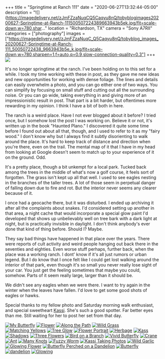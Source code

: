 +++
title = "Springtime at Ranch 111"
date = "2020-06-27T13:32:44-05:00"
description = "![](https://imagedelivery.net/zJmFZzaNuqCQ5Caqyu8nQ/tobyblogimages20200627-Springtime-at-Ranch-111500507224389663943b5ek.jpg/fit=scale-down,w=780,shar..."
location = "Richardson, TX"
camera = "Sony A7RII"
categories = ["photography"]
images = ["https://imagedelivery.net/zJmFZzaNuqC_Q5Caqyu8nQ/tobyblog_images_20200627-Springtime-at-Ranch-111_50050722438_9663943b5e_k.jpg/fit=scale-down,w=780,sharpen=1,f=auto,q=0.9,slow-connection-quality=0.3"]
+++
![](https://imagedelivery.net/zJmFZzaNuqC_Q5Caqyu8nQ/tobyblog_images_20200627-Springtime-at-Ranch-111_50050722438_9663943b5e_k.jpg/fit=scale-down,w=780,sharpen=1,f=auto,q=0.9,slow-connection-quality=0.3) 
<!--more-->
It's no longer springtime at the ranch. I've been holding on to this set for a while. I took my time working with these in post, as they gave me new ideas and new opportunities for working with dense foliage. The lines and details can easily overwhelm a photo, and you can go either one of two ways. You can simplify by focusing on small stuff and cutting out all the surrounding noise. Or you can go wide, taking everything in and giving more of an impressionistic result in post. That part is a bit harder, but oftentimes more rewarding in my opinion. I think I have a bit of both in here. 

The ranch is a weird place. Have I not ever blogged about it before? I tried once, but I somehow lost the post I was working on. Believe it or not, it's written up in the book "Haunted Plano." I discovered it quite some time before I found out about all that, though, and I used to refer to it as my "fairy wood." I don't know why but I always find it subtly disorienting to walk around the place. It's hard to keep track of distance and direction when you're there, even on the trail. The mental map of it that I have in my head from looking at Google doesn't seem to match up  to your experience of it on the ground. Odd. 

It's a pretty place, though a bit unkempt for a local park. Tucked back among the trees in the middle of what's now a golf course, it feels sort of forgotten. The grass isn't kept up all that well. I used to see eagles nesting in the branches of the taller trees. A lot of those seem in perpetual danger of falling down due to fire and rot. But the interior never seems any clearer because of it. 

I once had a geocache there, but it was disturbed. I ended up archiving it after all the complaints about snakes. I'd considered setting up another in that area, a night cache that would incorporate a special glow paint I'd developed that shows up unbelievably well on tree bark with a dark light at night, but is practically invisible in daylight. I don't think anybody's ever done that kind of thing before. Should I? Maybe.

They say bad things have happened in that place over the years. There were reports of cult activity and weird people hanging out back there in the seventies and eighties. Even worse stuff perhaps, further back, when the place was a working ranch. I dont' know if it's all just rumors or urban legend. But I do know that I once felt like I could get lost walking around the interior of that park, even though it's so small you never really lose sight of your car. You just get the feeling sometimes that maybe you could, somehow. Parts of it seem really large, larger than it should be. 

We didn't see any eagles when we were there. I want to try again in the winter when the leaves have fallen. I'd love to get some good shots of eagles or hawks.

Special thanks to my fellow photo and Saturday morning walk enthusiast, and special sweetheart [Kassi](http://kassiblogtoo.blogspot.com/). She's such a good spotter. Far better eyes than me. Still waiting for her to post her set from that day.

<div id="mygallery">
		<a class="swipebox" href="https://imagedelivery.net/zJmFZzaNuqC_Q5Caqyu8nQ/tobyblog_images_20200627-Springtime-at-Ranch-111_50050726998_b82ea5f5fd_k.jpg/fit=scale-down,w=1024,sharpen=1,f=auto,q=0.9,slow-connection-quality=0.3">
			    <img alt="My Butterfly" src="https://imagedelivery.net/zJmFZzaNuqC_Q5Caqyu8nQ/tobyblog_images_20200627-Springtime-at-Ranch-111_50050726998_b82ea5f5fd_k.jpg/fit=scale-down,w=365,sharpen=1,f=auto,q=0.9,slow-connection-quality=0.3"></a>
		<a class="swipebox" href="https://imagedelivery.net/zJmFZzaNuqC_Q5Caqyu8nQ/tobyblog_images_20200627-Springtime-at-Ranch-111_50051545802_f8570a8842_k.jpg/fit=scale-down,w=1024,sharpen=1,f=auto,q=0.9,slow-connection-quality=0.3">
			    <img alt="Flower" src="https://imagedelivery.net/zJmFZzaNuqC_Q5Caqyu8nQ/tobyblog_images_20200627-Springtime-at-Ranch-111_50051545802_f8570a8842_k.jpg/fit=scale-down,w=365,sharpen=1,f=auto,q=0.9,slow-connection-quality=0.3"></a>
		<a class="swipebox" href="https://imagedelivery.net/zJmFZzaNuqC_Q5Caqyu8nQ/tobyblog_images_20200627-Springtime-at-Ranch-111_50051545417_60af5ff9f1_k.jpg/fit=scale-down,w=1024,sharpen=1,f=auto,q=0.9,slow-connection-quality=0.3">
			    <img alt="Along the Path" src="https://imagedelivery.net/zJmFZzaNuqC_Q5Caqyu8nQ/tobyblog_images_20200627-Springtime-at-Ranch-111_50051545417_60af5ff9f1_k.jpg/fit=scale-down,w=365,sharpen=1,f=auto,q=0.9,slow-connection-quality=0.3"></a>
		<a class="swipebox" href="https://imagedelivery.net/zJmFZzaNuqC_Q5Caqyu8nQ/tobyblog_images_20200627-Springtime-at-Ranch-111_50051296746_bfc3b1e9c8_k.jpg/fit=scale-down,w=1024,sharpen=1,f=auto,q=0.9,slow-connection-quality=0.3">
			    <img alt="Wild Grass" src="https://imagedelivery.net/zJmFZzaNuqC_Q5Caqyu8nQ/tobyblog_images_20200627-Springtime-at-Ranch-111_50051296746_bfc3b1e9c8_k.jpg/fit=scale-down,w=365,sharpen=1,f=auto,q=0.9,slow-connection-quality=0.3"></a>
		<a class="swipebox" href="https://imagedelivery.net/zJmFZzaNuqC_Q5Caqyu8nQ/tobyblog_images_20200627-Springtime-at-Ranch-111_50051299071_b58412e655_k.jpg/fit=scale-down,w=1024,sharpen=1,f=auto,q=0.9,slow-connection-quality=0.3">
			    <img alt="Matching Yellows" src="https://imagedelivery.net/zJmFZzaNuqC_Q5Caqyu8nQ/tobyblog_images_20200627-Springtime-at-Ranch-111_50051299071_b58412e655_k.jpg/fit=scale-down,w=365,sharpen=1,f=auto,q=0.9,slow-connection-quality=0.3"></a>
		<a class="swipebox" href="https://imagedelivery.net/zJmFZzaNuqC_Q5Caqyu8nQ/tobyblog_images_20200627-Springtime-at-Ranch-111_50051308156_67180f279c_k.jpg/fit=scale-down,w=1024,sharpen=1,f=auto,q=0.9,slow-connection-quality=0.3">
			    <img alt="Tree Glow" src="https://imagedelivery.net/zJmFZzaNuqC_Q5Caqyu8nQ/tobyblog_images_20200627-Springtime-at-Ranch-111_50051308156_67180f279c_k.jpg/fit=scale-down,w=365,sharpen=1,f=auto,q=0.9,slow-connection-quality=0.3"></a>
		<a class="swipebox" href="https://imagedelivery.net/zJmFZzaNuqC_Q5Caqyu8nQ/tobyblog_images_20200627-Springtime-at-Ranch-111_50050721483_d05bbd8196_k.jpg/fit=scale-down,w=1024,sharpen=1,f=auto,q=0.9,slow-connection-quality=0.3">
			    <img alt="Flower Portrait" src="https://imagedelivery.net/zJmFZzaNuqC_Q5Caqyu8nQ/tobyblog_images_20200627-Springtime-at-Ranch-111_50050721483_d05bbd8196_k.jpg/fit=scale-down,w=365,sharpen=1,f=auto,q=0.9,slow-connection-quality=0.3"></a>
		<a class="swipebox" href="https://imagedelivery.net/zJmFZzaNuqC_Q5Caqyu8nQ/tobyblog_images_20200627-Springtime-at-Ranch-111_50051294171_0361ff5dad_k.jpg/fit=scale-down,w=1024,sharpen=1,f=auto,q=0.9,slow-connection-quality=0.3">
			    <img alt="Herbage" src="https://imagedelivery.net/zJmFZzaNuqC_Q5Caqyu8nQ/tobyblog_images_20200627-Springtime-at-Ranch-111_50051294171_0361ff5dad_k.jpg/fit=scale-down,w=365,sharpen=1,f=auto,q=0.9,slow-connection-quality=0.3"></a>
		<a class="swipebox" href="https://imagedelivery.net/zJmFZzaNuqC_Q5Caqyu8nQ/tobyblog_images_20200627-Springtime-at-Ranch-111_50051297881_bca7024864_k.jpg/fit=scale-down,w=1024,sharpen=1,f=auto,q=0.9,slow-connection-quality=0.3">
			    <img alt="Kass" src="https://imagedelivery.net/zJmFZzaNuqC_Q5Caqyu8nQ/tobyblog_images_20200627-Springtime-at-Ranch-111_50051297881_bca7024864_k.jpg/fit=scale-down,w=365,sharpen=1,f=auto,q=0.9,slow-connection-quality=0.3"></a>
		<a class="swipebox" href="https://imagedelivery.net/zJmFZzaNuqC_Q5Caqyu8nQ/tobyblog_images_20200627-Springtime-at-Ranch-111_50051544007_a0732108ad_k.jpg/fit=scale-down,w=1024,sharpen=1,f=auto,q=0.9,slow-connection-quality=0.3">
			    <img alt="Shadows" src="https://imagedelivery.net/zJmFZzaNuqC_Q5Caqyu8nQ/tobyblog_images_20200627-Springtime-at-Ranch-111_50051544007_a0732108ad_k.jpg/fit=scale-down,w=365,sharpen=1,f=auto,q=0.9,slow-connection-quality=0.3"></a>
		<a class="swipebox" href="https://imagedelivery.net/zJmFZzaNuqC_Q5Caqyu8nQ/tobyblog_images_20200627-Springtime-at-Ranch-111_50051546192_b19388be5d_k.jpg/fit=scale-down,w=1024,sharpen=1,f=auto,q=0.9,slow-connection-quality=0.3">
			    <img alt="Three Flowers" src="https://imagedelivery.net/zJmFZzaNuqC_Q5Caqyu8nQ/tobyblog_images_20200627-Springtime-at-Ranch-111_50051546192_b19388be5d_k.jpg/fit=scale-down,w=365,sharpen=1,f=auto,q=0.9,slow-connection-quality=0.3"></a>
		<a class="swipebox" href="https://imagedelivery.net/zJmFZzaNuqC_Q5Caqyu8nQ/tobyblog_images_20200627-Springtime-at-Ranch-111_50050749108_412f1da357_k.jpg/fit=scale-down,w=1024,sharpen=1,f=auto,q=0.9,slow-connection-quality=0.3">
			    <img alt="Bird on a Branch" src="https://imagedelivery.net/zJmFZzaNuqC_Q5Caqyu8nQ/tobyblog_images_20200627-Springtime-at-Ranch-111_50050749108_412f1da357_k.jpg/fit=scale-down,w=365,sharpen=1,f=auto,q=0.9,slow-connection-quality=0.3"></a>
		<a class="swipebox" href="https://imagedelivery.net/zJmFZzaNuqC_Q5Caqyu8nQ/tobyblog_images_20200627-Springtime-at-Ranch-111_50050727763_9cd53f6dab_k.jpg/fit=scale-down,w=1024,sharpen=1,f=auto,q=0.9,slow-connection-quality=0.3">
			    <img alt="Vivid Butterfly" src="https://imagedelivery.net/zJmFZzaNuqC_Q5Caqyu8nQ/tobyblog_images_20200627-Springtime-at-Ranch-111_50050727763_9cd53f6dab_k.jpg/fit=scale-down,w=365,sharpen=1,f=auto,q=0.9,slow-connection-quality=0.3"></a>
		<a class="swipebox" href="https://imagedelivery.net/zJmFZzaNuqC_Q5Caqyu8nQ/tobyblog_images_20200627-Springtime-at-Ranch-111_50050726908_5d966ae784_k.jpg/fit=scale-down,w=1024,sharpen=1,f=auto,q=0.9,slow-connection-quality=0.3">
			    <img alt="Crane" src="https://imagedelivery.net/zJmFZzaNuqC_Q5Caqyu8nQ/tobyblog_images_20200627-Springtime-at-Ranch-111_50050726908_5d966ae784_k.jpg/fit=scale-down,w=365,sharpen=1,f=auto,q=0.9,slow-connection-quality=0.3"></a>
		<a class="swipebox" href="https://imagedelivery.net/zJmFZzaNuqC_Q5Caqyu8nQ/tobyblog_images_20200627-Springtime-at-Ranch-111_50050727323_8b0a075a0a_k.jpg/fit=scale-down,w=1024,sharpen=1,f=auto,q=0.9,slow-connection-quality=0.3">
			    <img alt="Ant" src="https://imagedelivery.net/zJmFZzaNuqC_Q5Caqyu8nQ/tobyblog_images_20200627-Springtime-at-Ranch-111_50050727323_8b0a075a0a_k.jpg/fit=scale-down,w=365,sharpen=1,f=auto,q=0.9,slow-connection-quality=0.3"></a>
		<a class="swipebox" href="https://imagedelivery.net/zJmFZzaNuqC_Q5Caqyu8nQ/tobyblog_images_20200627-Springtime-at-Ranch-111_50050722438_9663943b5e_k.jpg/fit=scale-down,w=1024,sharpen=1,f=auto,q=0.9,slow-connection-quality=0.3">
			    <img alt="Many Knots" src="https://imagedelivery.net/zJmFZzaNuqC_Q5Caqyu8nQ/tobyblog_images_20200627-Springtime-at-Ranch-111_50050722438_9663943b5e_k.jpg/fit=scale-down,w=365,sharpen=1,f=auto,q=0.9,slow-connection-quality=0.3"></a>
		<a class="swipebox" href="https://imagedelivery.net/zJmFZzaNuqC_Q5Caqyu8nQ/tobyblog_images_20200627-Springtime-at-Ranch-111_50051299336_97ae773494_k.jpg/fit=scale-down,w=1024,sharpen=1,f=auto,q=0.9,slow-connection-quality=0.3">
			    <img alt="Fuzzy Worm" src="https://imagedelivery.net/zJmFZzaNuqC_Q5Caqyu8nQ/tobyblog_images_20200627-Springtime-at-Ranch-111_50051299336_97ae773494_k.jpg/fit=scale-down,w=365,sharpen=1,f=auto,q=0.9,slow-connection-quality=0.3"></a>
		<a class="swipebox" href="https://imagedelivery.net/zJmFZzaNuqC_Q5Caqyu8nQ/tobyblog_images_20200627-Springtime-at-Ranch-111_50050725058_1fbdd3a053_k.jpg/fit=scale-down,w=1024,sharpen=1,f=auto,q=0.9,slow-connection-quality=0.3">
			    <img alt="Kassi Taking Photos" src="https://imagedelivery.net/zJmFZzaNuqC_Q5Caqyu8nQ/tobyblog_images_20200627-Springtime-at-Ranch-111_50050725058_1fbdd3a053_k.jpg/fit=scale-down,w=365,sharpen=1,f=auto,q=0.9,slow-connection-quality=0.3"></a>
		<a class="swipebox" href="https://imagedelivery.net/zJmFZzaNuqC_Q5Caqyu8nQ/tobyblog_images_20200627-Springtime-at-Ranch-111_50050747258_986f65f81a_k.jpg/fit=scale-down,w=1024,sharpen=1,f=auto,q=0.9,slow-connection-quality=0.3">
			    <img alt="Wild Garlic" src="https://imagedelivery.net/zJmFZzaNuqC_Q5Caqyu8nQ/tobyblog_images_20200627-Springtime-at-Ranch-111_50050747258_986f65f81a_k.jpg/fit=scale-down,w=365,sharpen=1,f=auto,q=0.9,slow-connection-quality=0.3"></a>
		<a class="swipebox" href="https://imagedelivery.net/zJmFZzaNuqC_Q5Caqyu8nQ/tobyblog_images_20200627-Springtime-at-Ranch-111_50050728083_447f003672_k.jpg/fit=scale-down,w=1024,sharpen=1,f=auto,q=0.9,slow-connection-quality=0.3">
			    <img alt="Glowing Flower" src="https://imagedelivery.net/zJmFZzaNuqC_Q5Caqyu8nQ/tobyblog_images_20200627-Springtime-at-Ranch-111_50050728083_447f003672_k.jpg/fit=scale-down,w=365,sharpen=1,f=auto,q=0.9,slow-connection-quality=0.3"></a>
		<a class="swipebox" href="https://imagedelivery.net/zJmFZzaNuqC_Q5Caqyu8nQ/tobyblog_images_20200627-Springtime-at-Ranch-111_50051547217_451857d7ff_k.jpg/fit=scale-down,w=1024,sharpen=1,f=auto,q=0.9,slow-connection-quality=0.3">
			    <img alt="Butterfly Perched on a Dandelion" src="https://imagedelivery.net/zJmFZzaNuqC_Q5Caqyu8nQ/tobyblog_images_20200627-Springtime-at-Ranch-111_50051547217_451857d7ff_k.jpg/fit=scale-down,w=365,sharpen=1,f=auto,q=0.9,slow-connection-quality=0.3"></a>
		<a class="swipebox" href="https://imagedelivery.net/zJmFZzaNuqC_Q5Caqyu8nQ/tobyblog_images_20200627-Springtime-at-Ranch-111_50051298746_1f1af6427e_k.jpg/fit=scale-down,w=1024,sharpen=1,f=auto,q=0.9,slow-connection-quality=0.3">
			    <img alt="Butterfly" src="https://imagedelivery.net/zJmFZzaNuqC_Q5Caqyu8nQ/tobyblog_images_20200627-Springtime-at-Ranch-111_50051298746_1f1af6427e_k.jpg/fit=scale-down,w=365,sharpen=1,f=auto,q=0.9,slow-connection-quality=0.3"></a>
		<a class="swipebox" href="https://imagedelivery.net/zJmFZzaNuqC_Q5Caqyu8nQ/tobyblog_images_20200627-Springtime-at-Ranch-111_50051559252_6092bcd34d_k.jpg/fit=scale-down,w=1024,sharpen=1,f=auto,q=0.9,slow-connection-quality=0.3">
			    <img alt="dandelion" src="https://imagedelivery.net/zJmFZzaNuqC_Q5Caqyu8nQ/tobyblog_images_20200627-Springtime-at-Ranch-111_50051559252_6092bcd34d_k.jpg/fit=scale-down,w=365,sharpen=1,f=auto,q=0.9,slow-connection-quality=0.3"></a>
		<a class="swipebox" href="https://imagedelivery.net/zJmFZzaNuqC_Q5Caqyu8nQ/tobyblog_images_20200627-Springtime-at-Ranch-111_50051296176_2b959be5c9_k.jpg/fit=scale-down,w=1024,sharpen=1,f=auto,q=0.9,slow-connection-quality=0.3">
			    <img alt="Glowing" src="https://imagedelivery.net/zJmFZzaNuqC_Q5Caqyu8nQ/tobyblog_images_20200627-Springtime-at-Ranch-111_50051296176_2b959be5c9_k.jpg/fit=scale-down,w=365,sharpen=1,f=auto,q=0.9,slow-connection-quality=0.3"></a>
</div>
